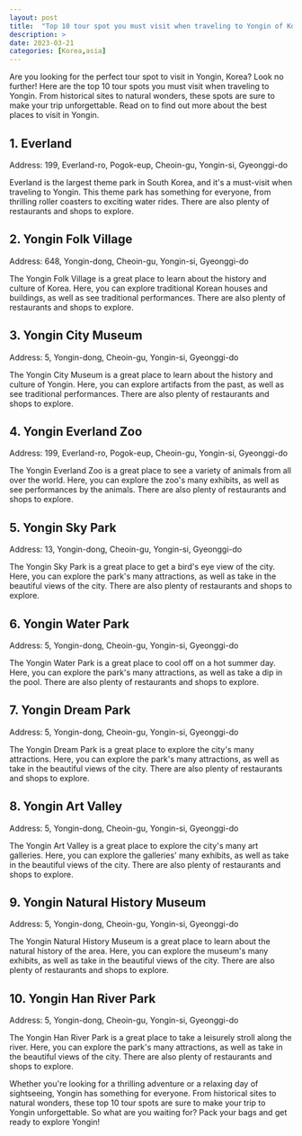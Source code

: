 ```yaml
---
layout: post
title:  "Top 10 tour spot you must visit when traveling to Yongin of Korea"
description: >
date: 2023-03-21
categories: [Korea,asia]
---
```


Are you looking for the perfect tour spot to visit in Yongin, Korea? Look no further! Here are the top 10 tour spots you must visit when traveling to Yongin. From historical sites to natural wonders, these spots are sure to make your trip unforgettable. Read on to find out more about the best places to visit in Yongin.

## 1. Everland

Address: 199, Everland-ro, Pogok-eup, Cheoin-gu, Yongin-si, Gyeonggi-do

Everland is the largest theme park in South Korea, and it's a must-visit when traveling to Yongin. This theme park has something for everyone, from thrilling roller coasters to exciting water rides. There are also plenty of restaurants and shops to explore.

## 2. Yongin Folk Village

Address: 648, Yongin-dong, Cheoin-gu, Yongin-si, Gyeonggi-do

The Yongin Folk Village is a great place to learn about the history and culture of Korea. Here, you can explore traditional Korean houses and buildings, as well as see traditional performances. There are also plenty of restaurants and shops to explore.

## 3. Yongin City Museum

Address: 5, Yongin-dong, Cheoin-gu, Yongin-si, Gyeonggi-do

The Yongin City Museum is a great place to learn about the history and culture of Yongin. Here, you can explore artifacts from the past, as well as see traditional performances. There are also plenty of restaurants and shops to explore.

## 4. Yongin Everland Zoo

Address: 199, Everland-ro, Pogok-eup, Cheoin-gu, Yongin-si, Gyeonggi-do

The Yongin Everland Zoo is a great place to see a variety of animals from all over the world. Here, you can explore the zoo's many exhibits, as well as see performances by the animals. There are also plenty of restaurants and shops to explore.

## 5. Yongin Sky Park

Address: 13, Yongin-dong, Cheoin-gu, Yongin-si, Gyeonggi-do

The Yongin Sky Park is a great place to get a bird's eye view of the city. Here, you can explore the park's many attractions, as well as take in the beautiful views of the city. There are also plenty of restaurants and shops to explore.

## 6. Yongin Water Park

Address: 5, Yongin-dong, Cheoin-gu, Yongin-si, Gyeonggi-do

The Yongin Water Park is a great place to cool off on a hot summer day. Here, you can explore the park's many attractions, as well as take a dip in the pool. There are also plenty of restaurants and shops to explore.

## 7. Yongin Dream Park

Address: 5, Yongin-dong, Cheoin-gu, Yongin-si, Gyeonggi-do

The Yongin Dream Park is a great place to explore the city's many attractions. Here, you can explore the park's many attractions, as well as take in the beautiful views of the city. There are also plenty of restaurants and shops to explore.

## 8. Yongin Art Valley

Address: 5, Yongin-dong, Cheoin-gu, Yongin-si, Gyeonggi-do

The Yongin Art Valley is a great place to explore the city's many art galleries. Here, you can explore the galleries' many exhibits, as well as take in the beautiful views of the city. There are also plenty of restaurants and shops to explore.

## 9. Yongin Natural History Museum

Address: 5, Yongin-dong, Cheoin-gu, Yongin-si, Gyeonggi-do

The Yongin Natural History Museum is a great place to learn about the natural history of the area. Here, you can explore the museum's many exhibits, as well as take in the beautiful views of the city. There are also plenty of restaurants and shops to explore.

## 10. Yongin Han River Park

Address: 5, Yongin-dong, Cheoin-gu, Yongin-si, Gyeonggi-do

The Yongin Han River Park is a great place to take a leisurely stroll along the river. Here, you can explore the park's many attractions, as well as take in the beautiful views of the city. There are also plenty of restaurants and shops to explore.

Whether you're looking for a thrilling adventure or a relaxing day of sightseeing, Yongin has something for everyone. From historical sites to natural wonders, these top 10 tour spots are sure to make your trip to Yongin unforgettable. So what are you waiting for? Pack your bags and get ready to explore Yongin!